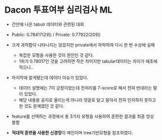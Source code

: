 # Dacon 투표여부 심리검사 ML

-   간만에 나온 tabulr 데이터와 관련된 대회
-   Public: 0.78417(2위) / Private: 0.77922(20위)
-   크게 과적합이 나타나지는 않았지만 private에서 하락하여 다시 한 번 수상에 실패
    -   복잡한 모형을 사용한 것이 원인인 것 같다.
    -   1위가 0.78017인 것을 고려하면 작은 차이지만 tabular데이터는 차이가 애초에 작으니..

- 마지막에 알게됐는데 데이터 이슈가 있었다.
    - 데이터 설명에는 7이 긍정이었는데 전처리를 7-score로 해서 전혀 반대라는 말이 있었다.
    - 해당 내용을 공지로 올리는게 아니라 댓글로 달고 말아서 전혀 인지하지 못하고 한 것도 문제였던 것 같다.

-   feature를 선택하는 과정에서 총 3가지 유형을 사용하여 훈련한 결과를 최종 앙상블함
-   **적대적 훈련을 사용한 신경망**이 메인이며 tree기반모형을 참조하였다.
